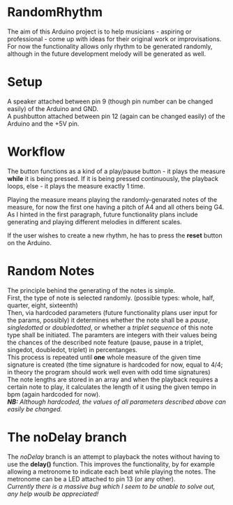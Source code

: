 # RandomRhythm

The aim of this Arduino project is to help musicians - aspiring or professional - come up with ideas for their original work or improvisations. For now the functionality allows only rhythm to be generated randomly, although in the future development melody will be generated as well.

# Setup
A speaker attached between pin 9 (though pin number can be changed easily) of the Arduino and GND. <br/>
A pushbutton attached between pin 12 (again can be changed easily) of the Arduino and the +5V pin.

# Workflow
The button functions as a kind of a play/pause button - it plays the measure <b>while</b> it is being pressed. If it is being pressed continuously, the playback loops, else - it plays the measure exactly 1 time. <br/>

Playing the measure means playing the randomly-genarated notes of the measure, for now the first one having a pitch of A4 and all others being G4. As I hinted in the first paragraph, future functionality plans include generating and playing different melodies in different scales. <br/>

If the user wishes to create a new rhythm, he has to press the <b>reset</b> button on the Arduino.

# Random Notes
The principle behind the generating of the notes is simple. <br/>
First, the type of note is selected randomly. (possible types: whole, half, quarter, eight, sixteenth) <br/>
Then, via hardcoded parameters (future functionality plans user input for the params, possibly) it determines whether the note shall be a <i>pause</i>, <i>singledotted</i> or <i>doubledotted</i>, or whether a <i>triplet sequence</i> of this note type shall be initiated. The paramters are integers with their values being the chances of the described note feature (pause, pause in a triplet, singedot, doubledot, triplet) in percentanges. <br/>
This process is repeated until <b>one</b> whole measure of the given time signature is created (the time signature is hardcoded for now, equal to 4/4; in theory the program should work well even with odd time signatures) <br/>
The note lengths are stored in an array and when the playback requires a certain note to play, it calculates the length of it using the given tempo in bpm (again hardcoded for now). <br/>
<i><b>NB:</b> Although hardcoded, the values of all parameters described above can easily be changed.</i>

# The noDelay branch
The <i>noDelay</i> branch is an attempt to playback the notes without having to use the <b>delay()</b> function. This improves the functionality, by for example allowing a metronome to indicate each beat while playing the notes. The metronome can be a LED attached to pin 13 (or any other). <br/>
<i>Currently there is a massive bug which I seem to be unable to solve out, any help woulb be appreciated!</i>

